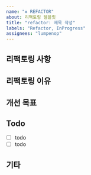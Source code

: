 ```yaml
---
name: "♻️ REFACTOR"
about: 리팩토링 템플릿
title: "refactor: 제목 작성"
labels: "Refactor, InProgress"
assignees: "lumpenop"
---
```


<!--
✅ labels와 assignees를 연결해주세요.
✅ 작업이 완료된 뒤, projects, milestones, developments를 연결해주세요. -->

## 리팩토링 사항

<!-- 리팩토링할 내용에 대한 설명을 작성해주세요. -->

## 리팩토링 이유

<!-- 왜 리팩토링이 필요한지 설명해주세요. -->

## 개선 목표

<!-- 리팩토링을 통해 달성하고자 하는 목표를 작성해주세요. -->

## Todo

- [ ] todo
- [ ] todo

## 기타

<!-- 필요한 경우 작성, 작업 과정에서 추가로 발견, 생성된 이슈의 경우, 해당 이슈의 게시물을 번호와 함께 연결해 주세요. --> 
